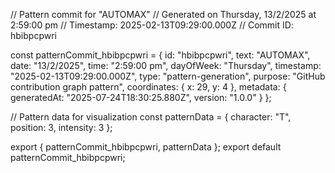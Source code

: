 // Pattern commit for "AUTOMAX"
// Generated on Thursday, 13/2/2025 at 2:59:00 pm
// Timestamp: 2025-02-13T09:29:00.000Z
// Commit ID: hbibpcpwri

const patternCommit_hbibpcpwri = {
  id: "hbibpcpwri",
  text: "AUTOMAX",
  date: "13/2/2025",
  time: "2:59:00 pm",
  dayOfWeek: "Thursday",
  timestamp: "2025-02-13T09:29:00.000Z",
  type: "pattern-generation",
  purpose: "GitHub contribution graph pattern",
  coordinates: {
    x: 29,
    y: 4
  },
  metadata: {
    generatedAt: "2025-07-24T18:30:25.880Z",
    version: "1.0.0"
  }
};

// Pattern data for visualization
const patternData = {
  character: "T",
  position: 3,
  intensity: 3
};

export { patternCommit_hbibpcpwri, patternData };
export default patternCommit_hbibpcpwri;
